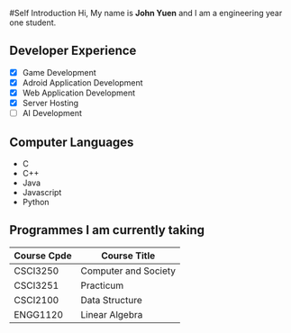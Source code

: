 #Self Introduction
Hi, My name is __John Yuen__ and I am a engineering year one student.
## Developer Experience
- [x] Game Development
- [x] Adroid Application Development
- [x] Web Application Development
- [x] Server Hosting
- [ ] AI Development

## Computer Languages
* C
* C++
* Java
* Javascript
* Python

## Programmes I am currently taking
Course Cpde | Course Title 
------------|-------------
CSCI3250 | Computer and Society
CSCI3251 | Practicum
CSCI2100 | Data Structure
ENGG1120 | Linear Algebra

 

